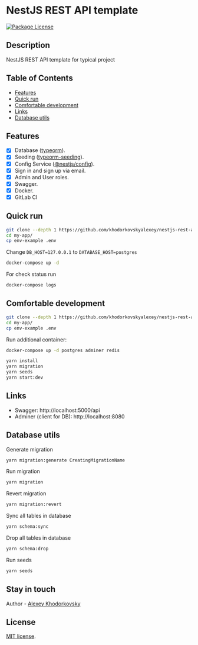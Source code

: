 # NestJS REST API template
<a href="https://www.npmjs.com/~nestjscore" target="_blank"><img src="https://img.shields.io/npm/l/@nestjs/core.svg" alt="Package License" /></a>

## Description

NestJS REST API template for typical project

## Table of Contents

- [Features](#features)
- [Quick run](#quick-run)
- [Comfortable development](#comfortable-development)
- [Links](#links)
- [Database utils](#database-utils)

## Features

- [x] Database ([typeorm](https://www.npmjs.com/package/typeorm)).
- [x] Seeding ([typeorm-seeding](https://www.npmjs.com/package/typeorm-seeding)).
- [x] Config Service ([@nestjs/config](https://www.npmjs.com/package/@nestjs/config)).
- [x] Sign in and sign up via email.
- [x] Admin and User roles.
- [x] Swagger.
- [x] Docker.
- [x] GitLab CI

## Quick run

```bash
git clone --depth 1 https://github.com/khodorkovskyalexey/nestjs-rest-api-template.git my-app
cd my-app/
cp env-example .env
```

Change `DB_HOST=127.0.0.1` to `DATABASE_HOST=postgres`

```bash
docker-compose up -d
```

For check status run

```bash
docker-compose logs
```

## Comfortable development

```bash
git clone --depth 1 https://github.com/khodorkovskyalexey/nestjs-rest-api-template.git my-app
cd my-app/
cp env-example .env
```

Run additional container:

```bash
docker-compose up -d postgres adminer redis
```

```bash
yarn install
yarn migration
yarn seeds
yarn start:dev
```

## Links

- Swagger: http://localhost:5000/api
- Adminer (client for DB): http://localhost:8080

## Database utils

Generate migration

```bash
yarn migration:generate CreatingMigrationName
```

Run migration

```bash
yarn migration
```

Revert migration

```bash
yarn migration:revert
```

Sync all tables in database

```bash
yarn schema:sync
```

Drop all tables in database

```bash
yarn schema:drop
```

Run seeds

```bash
yarn seeds
```

## Stay in touch

Author - [Alexey Khodorkovsky](https://github.com/khodorkovskyalexey)

## License

[MIT license](LICENSE).